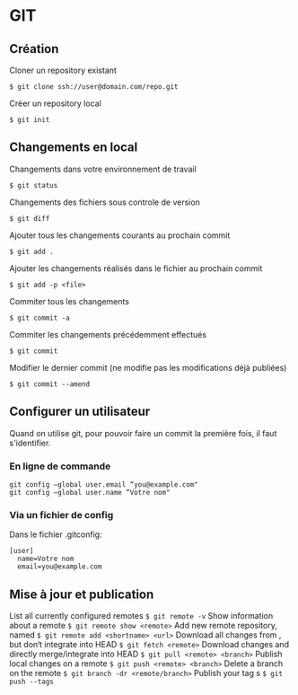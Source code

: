 # GIT
## Création
Cloner un repository existant
```
$ git clone ssh://user@domain.com/repo.git
```
Créer un repository local
```
$ git init
```
## Changements en local
Changements dans votre environnement de travail
```
$ git status
```
Changements des fichiers sous controle de version
```
$ git diff
```
Ajouter tous les changements courants au prochain commit
```
$ git add .
```
Ajouter les changements réalisés dans le fichier <file> au prochain commit
```
$ git add -p <file>
```
Commiter tous les changements
```
$ git commit -a
```
Commiter les changements précédemment effectués
```
$ git commit
```
Modifier le dernier commit (ne modifie pas les modifications déjà publiées)
```
$ git commit --amend
```
## Configurer un utilisateur
Quand on utilise git, pour pouvoir faire un commit la première fois, il faut s'identifier.
### En ligne de commande
```
git config —global user.email “you@example.com"
git config —global user.name “Votre nom"
```
### Via un fichier de config
Dans le fichier .gitconfig:
```
[user]
  name=Votre nom
  email=you@example.com
```
## Mise à jour et publication
List all currently configured remotes
```$ git remote -v```
Show information about a remote
```$ git remote show <remote>```
Add new remote repository, named <remote>
```$ git remote add <shortname> <url>```
Download all changes from <remote>,
but don‘t integrate into HEAD
```$ git fetch <remote>```
Download changes and directly
merge/integrate into HEAD
```$ git pull <remote> <branch>```
Publish local changes on a remote
```$ git push <remote> <branch>```
Delete a branch on the remote
```$ git branch -dr <remote/branch>```
Publish your tag s
```$ git push --tags```